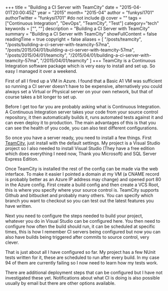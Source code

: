 +++
title = "Building a CI Server with TeamCity"
date = "2015-04-01T20:00:45Z"
year = "2015"
month= "2015-04"
author = "funkysi1701"
authorTwitter = "funkysi1701" #do not include @
cover = ""
tags = ["Continuous Integration", "DevOps",  "TeamCity", "Test"]
category="tech"
keywords = ["", ""]
description =  "Building a CI Server with TeamCity"
summary = "Building a CI Server with TeamCity"
showFullContent = false
readingTime = true
copyright = false
aliases = [
    "/posts/teamcity",
    "/posts/building-a-ci-server-with-teamcity-57ma",
    "/posts/2015/04/01/building-a-ci-server-with-teamcity-57ma",
    "/posts/2015/04/01/teamcity",
    "/2015/04/01/building-a-ci-server-with-teamcity-57ma",
    "/2015/04/01/teamcity"
]
+++
TeamCity is a Continuous Integration software package which is very easy to install and set up. So easy I managed it over a weekend.

First of all I fired up a VM in Azure. I found that a Basic A1 VM was sufficient so running a CI server doesn’t have to be expensive, alternatively you could always set a Virtual or Physical server on your own network, but that of course takes a bit longer to set up.

Before I get too far you are probably asking what is Continuous Integration. A Continuous Integration server takes your code from your source control repository, it then automatically builds it, runs automated tests against it and can even deploy it to production. The main advantages of this is that you can see the health of you code, you can also test different configurations.

So once you have a server ready, you need to install a few things. First [TeamCity](https://www.jetbrains.com/teamcity/download/), just install with the default settings. My project is a Visual Studio project so I also needed to install Visual Studio (They have a free edition which does everything I need now, Thank you Microsoft) and SQL Server Express Edition.

Once TeamCity is installed the rest of the config can be made via the web interface. To make it easier I pointed a domain at my VM (a CNAME record is probably better as an Azure IP address may change) and opened port 80 in the Azure config. First create a build config and then create a VCS Root, this is where you specify where your source control is. TeamCity supports Github and bitbucket and probably many others. You can specify which branch you want to checkout so you can test out the latest features you have written.

Next you need to configure the steps needed to build your project, whatever you do in Visual Studio can be configured here. You then need to configure how often the build should run, it can be scheduled at specific times, this is how I remember CI servers being configured but now you can also have builds being triggered after commits to source control, very clever.

That is just about all I have configured so far. My project has a few NUnit tests written for it, these are scheduled to run after every build. In my case 94 of them are currently failing so I now need to learn how my tests work.

There are additional deployment steps that can be configured but I have not investigated these yet. Notifications about what CI is doing is also possible usually by email but there are other options available.